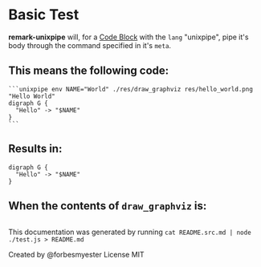 # Basic Test

**remark-unixpipe** will, for a [Code Block](https://github.com/syntax-tree/mdast#code) with the `lang` "unixpipe", pipe it's body through the command specified in it's `meta`.

## This means the following code:

    ```unixpipe env NAME="World" ./res/draw_graphviz res/hello_world.png "Hello World"
    digraph G {
      "Hello" -> "$NAME"
    }
    ```


## Results in:

```unixpipe env NAME="World" ./res/draw_graphviz res/hello_world.png "Hello World"
digraph G {
  "Hello" -> "$NAME"
}
```

## When the contents of `draw_graphviz` is:

```unixpipe cat ./res/draw_graphviz | sed 's/^/    /'
```

This documentation was generated by running `cat README.src.md | node ./test.js > README.md`

Created by @forbesmyester
License MIT
